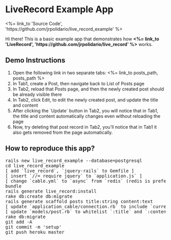 <h1>
  LiveRecord Example App
</h1>

<p><%= link_to 'Source Code', 'https://github.com/jrpolidario/live_record_example' %></p>

<p>Hi there! This is a basic example app that demonstrates how <strong><%= link_to 'LiveRecord', 'https://github.com/jrpolidario/live_record' %></strong> works.</p>

<h2>Demo Instructions</h2>
<ol>
  <li>Open the following link in two separate tabs: <%= link_to posts_path, posts_path %></li>
  <li>In Tab1, create a Post, then navigate back to List of Posts page</li>
  <li>In Tab2, reload that Posts page, and then the newly created post should be already visible there</li>
  <li>In Tab2, click Edit, to edit the newly created post, and update the title and content</li>
  <li>After clicking the `Update` button in Tab2, you will notice that in Tab1, the title and content automatically changes even without reloading the page</li>
  <li>Now, try deleting that post record in Tab2, you'll notice that in Tab1 it also gets removed from the page automatically.</li>
</ol>

<h2>How to reproduce this app?</h2>
<pre>
rails new live_record_example --database=postgresql
cd live_record_example
[ add `live_record`, `jquery-rails` to Gemfile ]
[ insert `//= require jquery` to `application.js` ]
[ change `cable.yml` to `async` from `redis` (redis is preferred, but for Heroku we temporarily use `async`) ]
bundle
rails generate live_record:install
rake db:create db:migrate
rails generate scaffold posts title:string content:text
[ update `application_cable/connection.rb` to include `current_user` method ]
[ update `models/post.rb` to whitelist `:title` and `:content` attributes ]
rake db:migrate
git add -A
git commit -m 'setup'
git push heroku master
</pre>
